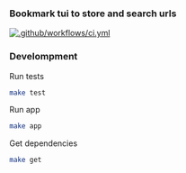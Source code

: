 ### Bookmark tui to store and search urls

[![.github/workflows/ci.yml](https://github.com/edgarlatorre/bookmark-cli/actions/workflows/ci.yml/badge.svg)](https://github.com/edgarlatorre/bookmark-cli/actions/workflows/ci.yml)

### Develompment

Run tests
```bash
make test
```

Run app
```bash
make app
```

Get dependencies
```bash
make get
```

